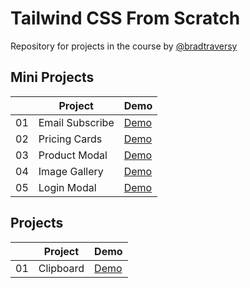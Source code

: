 # Tailwind CSS From Scratch

Repository for projects in the course by [@bradtraversy](https://github.com/bradtraversy)

## Mini Projects

|     | Project         | Demo                                                                 |
| --- | --------------- | -------------------------------------------------------------------- |
| 01  | Email Subscribe | [Demo](https://raubaca.github.io/tailwind-projects/email-subscribe/) |
| 02  | Pricing Cards   | [Demo](https://raubaca.github.io/tailwind-projects/pricing-cards/)   |
| 03  | Product Modal   | [Demo](https://raubaca.github.io/tailwind-projects/product-modal/)   |
| 04  | Image Gallery   | [Demo](https://raubaca.github.io/tailwind-projects/image-gallery/)   |
| 05  | Login Modal     | [Demo](https://raubaca.github.io/tailwind-projects/login-modal/)     |

## Projects

|     | Project   | Demo                                                           |
| --- | --------- | -------------------------------------------------------------- |
| 01  | Clipboard | [Demo](https://raubaca.github.io/tailwind-projects/clipboard/) |
